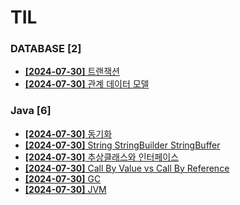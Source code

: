 # TIL
 
### DATABASE [2]
- [**[2024-07-30]**  트랜잭션](https://github.com/A-lass/TIL/blob/main/DATABASE/트랜잭션.md)
- [**[2024-07-30]**  관계 데이터 모델](https://github.com/A-lass/TIL/blob/main/DATABASE/관계_데이터_모델.md)
### Java [6]
- [**[2024-07-30]**  동기화](https://github.com/A-lass/TIL/blob/main/Java/동기화.md)
- [**[2024-07-30]**  String StringBuilder StringBuffer](https://github.com/A-lass/TIL/blob/main/Java/String_StringBuilder_StringBuffer.md)
- [**[2024-07-30]**  추상클래스와 인터페이스](https://github.com/A-lass/TIL/blob/main/Java/추상클래스와_인터페이스.md)
- [**[2024-07-30]**  Call By Value vs Call By Reference](https://github.com/A-lass/TIL/blob/main/Java/Call_By_Value_vs_Call_By_Reference.md)
- [**[2024-07-30]**  GC](https://github.com/A-lass/TIL/blob/main/Java/GC.md)
- [**[2024-07-30]**  JVM](https://github.com/A-lass/TIL/blob/main/Java/JVM.md)
